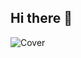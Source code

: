 ## Hi there 👋
![Cover](https://github.com/pedroalves-dv/pedroalves-dv/img/kisspng-cat-dog-pet-photography-animal-nishimiya-manga-5b4b9adcc680e8.8134334115316815008131.jpg)
<!--
**pedroalves-dv/pedroalves-dv** is a ✨ _special_ ✨ repository because its `README.md` (this file) appears on your GitHub profile.

Here are some ideas to get you started:

- 🔭 I’m currently working on ...
- 🌱 I’m currently learning ...
- 👯 I’m looking to collaborate on ...
- 🤔 I’m looking for help with ...
- 💬 Ask me about ...
- 📫 How to reach me: ...
- 😄 Pronouns: ...
- ⚡ Fun fact: ...
-->
